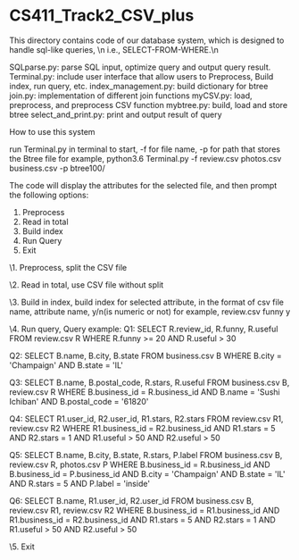 # CS411_Track2_CSV_plus

This directory contains code of our database system, which is designed to handle sql-like queries, \n
i.e., SELECT-FROM-WHERE.\n

SQLparse.py: parse SQL input, optimize query and output query result.
Terminal.py: include user interface that allow users to Preprocess, Build index, run query, etc.
index_management.py: build dictionary for btree
join.py: implementation of different join functions
myCSV.py: load, preprocess, and preprocess CSV function
mybtree.py: build, load and store btree
select_and_print.py: print and output result of query

How to use this system

run Terminal.py in terminal to start, -f for file name, -p for path that stores the Btree file
    for example, python3.6 Terminal.py -f review.csv photos.csv business.csv -p btree100/

The code will display the attributes for the selected file, and then prompt the following options:
1. Preprocess
2. Read in total
3. Build index
4. Run Query
5. Exit


\1. Preprocess, split the CSV file

\2. Read in total, use CSV file without split

\3. Build in index, build index for selected attribute, in the format of csv file name, attribute name, y/n(is numeric or not)
   for example, review.csv funny y
   
\4. Run query, 
  Query example:
  Q1: SELECT R.review_id, R.funny, R.useful FROM review.csv R WHERE R.funny >= 20 AND R.useful > 30
  
  Q2: SELECT B.name, B.city, B.state FROM business.csv B WHERE B.city = 'Champaign' AND B.state = 'IL'
  
  Q3: SELECT B.name, B.postal_code, R.stars, R.useful FROM business.csv B, review.csv R WHERE B.business_id = R.business_id AND B.name = 'Sushi Ichiban' AND B.postal_code = '61820'
  
  Q4: SELECT R1.user_id, R2.user_id, R1.stars, R2.stars FROM review.csv R1, review.csv R2 WHERE R1.business_id = R2.business_id AND R1.stars = 5 AND R2.stars = 1 AND R1.useful > 50 AND R2.useful > 50
  
  Q5: SELECT B.name, B.city, B.state, R.stars, P.label FROM business.csv B, review.csv R, photos.csv P WHERE B.business_id = R.business_id AND B.business_id = P.business_id AND B.city = 'Champaign' AND B.state = 'IL' AND R.stars = 5 AND P.label = 'inside'
  
  Q6: SELECT B.name, R1.user_id, R2.user_id FROM business.csv B, review.csv R1, review.csv R2 WHERE B.business_id = R1.business_id AND R1.business_id = R2.business_id AND R1.stars = 5 AND R2.stars = 1 AND R1.useful > 50 AND R2.useful > 50
  
\5. Exit


